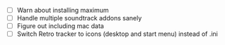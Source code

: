 - [ ] Warn about installing maximum
- [ ] Handle multiple soundtrack addons sanely
- [ ] Figure out including mac data
- [ ] Switch Retro tracker to icons (desktop and start menu) instead of .ini

